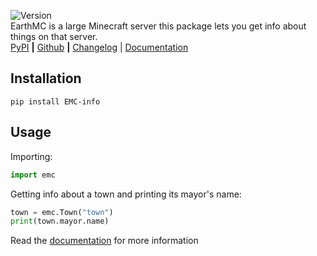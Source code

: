 ![Version](https://badge.fury.io/py/EMC-info.svg)  
EarthMC is a large Minecraft server this package lets you get info about things on that server.  
[PyPI](https://pypi.org/project/EMC-info) **|** [Github](https://github.com/TheSuperGamer20578/EMC-info) **|** [Changelog](https://github.com/TheSuperGamer20578/EMC-info/releases) | [Documentation](https://emc-info.readthedocs.io/en/stable/)

## Installation
```shell
pip install EMC-info
```

## Usage
Importing:
```py
import emc
```
Getting info about a town and printing its mayor's name:
```py
town = emc.Town("town")
print(town.mayor.name)
```
Read the [documentation](https://emc-info.readthedocs.io/en/stable/) for more information
